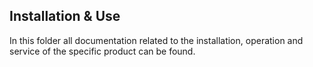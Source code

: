 ## Installation & Use

In this folder all documentation related to the installation, operation and service of the specific product can be found.